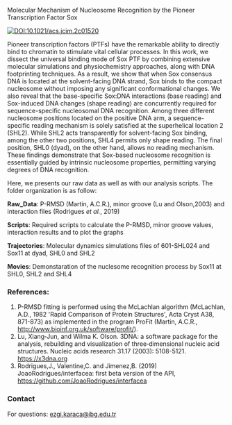 Molecular Mechanism of Nucleosome Recognition by the Pioneer Transcription Factor Sox

[![DOI:10.1021/acs.jcim.2c01520](http://img.shields.io/badge/DOI-10.1021/acs.jcim.2c01520-B31B1B.svg)](https://pubs.acs.org/doi/10.1021/acs.jcim.2c01520)

Pioneer transcription factors (PTFs) have the remarkable ability to directly bind to chromatin to stimulate vital cellular processes. In this work, we dissect the universal binding mode of Sox PTF by combining extensive molecular simulations and physiochemistry approaches, along with DNA footprinting techniques. As a result, we show that when Sox consensus DNA is located at the solvent-facing DNA strand, Sox binds to the compact nucleosome without imposing any significant conformational changes. We also reveal that the base-specific Sox:DNA interactions (base reading) and Sox-induced DNA changes (shape reading) are concurrently required for sequence-specific nucleosomal DNA recognition. Among three different nucleosome positions located on the positive DNA arm, a sequence-specific reading mechanism is solely satisfied at the superhelical location 2 (SHL2). While SHL2 acts transparently for solvent-facing Sox binding, among the other two positions, SHL4 permits only shape reading. The final position, SHL0 (dyad), on the other hand, allows no reading mechanism. These findings demonstrate that Sox-based nucleosome recognition is essentially guided by intrinsic nucleosome properties, permitting varying degrees of DNA recognition.

Here, we presents our raw data as well as with our analysis scripts. The folder organization is as follow:

**Raw_Data**: P-RMSD (Martin, A.C.R.), minor groove (Lu and Olson,2003) and interaction files (Rodrigues _et al._, 2019)

**Scripts**: Required scripts to calculate the P-RMSD, minor groove values, interaction results and to plot the graphs

**Trajectories**: Molecular dynamics simulations files of 601-SHL024 and Sox11 at dyad, SHL0 and SHL2

**Movies**: Demonstaration of the nuclesome recognition process by Sox11 at SHL0, SHL2 and SHL4


### References:
1. P-RMSD fitting is performed using the McLachlan algorithm (McLachlan, A.D., 1982 'Rapid Comparison of Protein Structures', Acta Cryst A38, 871-873) as implemented in the program ProFit (Martin, A.C.R., http://www.bioinf.org.uk/software/profit/).
2. Lu, Xiang‐Jun, and Wilma K. Olson. 3DNA: a software package for the analysis, rebuilding and visualization of three‐dimensional nucleic acid structures. Nucleic acids research 31.17 (2003): 5108-5121. https://x3dna.org
3. Rodrigues,J., Valentine,C. and Jimenez,B. (2019) JoaoRodrigues/interfacea: first beta version of the API, https://github.com/JoaoRodrigues/interfacea

### Contact
For questions: ezgi.karaca@ibg.edu.tr
